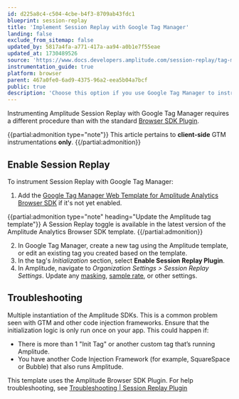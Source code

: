 ```yaml
---
id: d225a8c4-c504-4cbe-b4f3-8709ab43fdc1
blueprint: session-replay
title: 'Implement Session Replay with Google Tag Manager'
landing: false
exclude_from_sitemap: false
updated_by: 5817a4fa-a771-417a-aa94-a0b1e7f55eae
updated_at: 1730489526
source: 'https://www.docs.developers.amplitude.com/session-replay/tag-managers/google-tag-manager/'
instrumentation_guide: true
platform: browser
parent: 467a0fe0-6ad9-4375-96a2-eea5b04a7bcf
public: true
description: 'Choose this option if you use Google Tag Manager to instrument Amplitude on your site.'
---
```

Instrumenting Amplitude Session Replay with Google Tag Manager requires a different procedure than with the standard [Browser SDK Plugin](/docs/session-replay/session-replay-plugin). 

{{partial:admonition type="note"}}
This article pertains to **client-side** GTM instrumentations **only**.
{{/partial:admonition}}

## Enable Session Replay

To instrument Session Replay with Google Tag Manager:

1. Add the [Google Tag Manager Web Template for Amplitude Analytics Browser SDK](/docs/data/source-catalog/google-tag-manager) if it's not yet enabled.

  {{partial:admonition type="note" heading="Update the Amplitude tag template"}}
  A Session Replay toggle is available in the latest version of the Amplitude Analytics Browser SDK template.
  {{/partial:admonition}}

2. In Google Tag Manager, create a new tag using the Amplitude template, or edit an existing tag you created based on the template.
3. In the tag's *Initialization* section, select **Enable Session Replay Plugin**.
4. In Amplitude, navigate to *Organization Settings > Session Replay Settings*. Update any [masking](/docs/session-replay/session-replay-standalone-sdk#mask-on-screen-data), [sample rate](/docs/session-replay/session-replay-standalone-sdk#sampling-rate), or other settings.

## Troubleshooting

Multiple instantiation of the Amplitude SDKs. This is a common problem seen with GTM and other code injection frameworks. Ensure that the initialization logic is only run once on your app. This could happen if:

- There is more than 1 "Init Tag" or another custom tag that’s running Amplitude. 
- You have another Code Injection Framework (for example, SquareSpace or Bubble) that also runs Amplitude. 

This template uses the Amplitude Browser SDK Plugin. For help troubleshooting, see [Troubleshooting | Session Replay Plugin](/docs/session-replay/session-replay-plugin#troubleshooting)